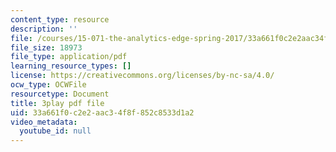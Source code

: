 ```yaml
---
content_type: resource
description: ''
file: /courses/15-071-the-analytics-edge-spring-2017/33a661f0c2e2aac34f8f852c8533d1a2_o8Zdk_3wVSo.pdf
file_size: 18973
file_type: application/pdf
learning_resource_types: []
license: https://creativecommons.org/licenses/by-nc-sa/4.0/
ocw_type: OCWFile
resourcetype: Document
title: 3play pdf file
uid: 33a661f0-c2e2-aac3-4f8f-852c8533d1a2
video_metadata:
  youtube_id: null
---
```

